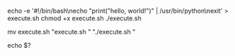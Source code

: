 echo -e '#!/bin/bash\necho "print(\"hello, world!\")" | /usr/bin/python\nexit' > execute.sh
chmod +x execute.sh
./execute.sh

mv execute.sh "execute.sh "
"./execute.sh "

echo $?
